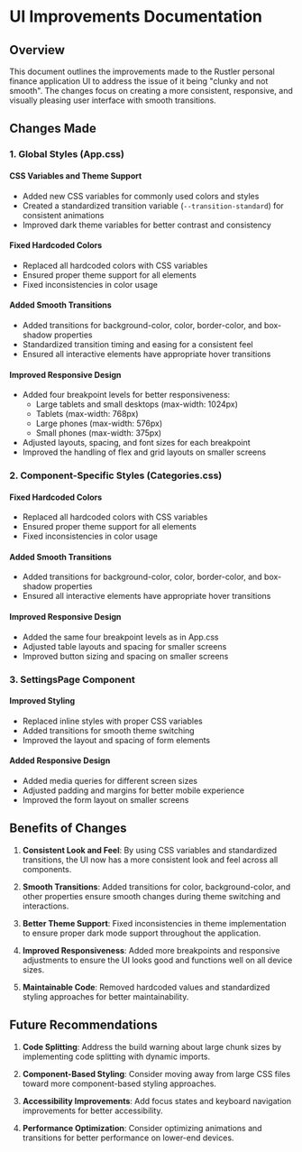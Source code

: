 # UI Improvements Documentation

## Overview

This document outlines the improvements made to the Rustler personal finance application UI to address the issue of it being "clunky and not smooth". The changes focus on creating a more consistent, responsive, and visually pleasing user interface with smooth transitions.

## Changes Made

### 1. Global Styles (App.css)

#### CSS Variables and Theme Support
- Added new CSS variables for commonly used colors and styles
- Created a standardized transition variable (`--transition-standard`) for consistent animations
- Improved dark theme variables for better contrast and consistency

#### Fixed Hardcoded Colors
- Replaced all hardcoded colors with CSS variables
- Ensured proper theme support for all elements
- Fixed inconsistencies in color usage

#### Added Smooth Transitions
- Added transitions for background-color, color, border-color, and box-shadow properties
- Standardized transition timing and easing for a consistent feel
- Ensured all interactive elements have appropriate hover transitions

#### Improved Responsive Design
- Added four breakpoint levels for better responsiveness:
  - Large tablets and small desktops (max-width: 1024px)
  - Tablets (max-width: 768px)
  - Large phones (max-width: 576px)
  - Small phones (max-width: 375px)
- Adjusted layouts, spacing, and font sizes for each breakpoint
- Improved the handling of flex and grid layouts on smaller screens

### 2. Component-Specific Styles (Categories.css)

#### Fixed Hardcoded Colors
- Replaced all hardcoded colors with CSS variables
- Ensured proper theme support for all elements
- Fixed inconsistencies in color usage

#### Added Smooth Transitions
- Added transitions for background-color, color, border-color, and box-shadow properties
- Ensured all interactive elements have appropriate hover transitions

#### Improved Responsive Design
- Added the same four breakpoint levels as in App.css
- Adjusted table layouts and spacing for smaller screens
- Improved button sizing and spacing on smaller screens

### 3. SettingsPage Component

#### Improved Styling
- Replaced inline styles with proper CSS variables
- Added transitions for smooth theme switching
- Improved the layout and spacing of form elements

#### Added Responsive Design
- Added media queries for different screen sizes
- Adjusted padding and margins for better mobile experience
- Improved the form layout on smaller screens

## Benefits of Changes

1. **Consistent Look and Feel**: By using CSS variables and standardized transitions, the UI now has a more consistent look and feel across all components.

2. **Smooth Transitions**: Added transitions for color, background-color, and other properties ensure smooth changes during theme switching and interactions.

3. **Better Theme Support**: Fixed inconsistencies in theme implementation to ensure proper dark mode support throughout the application.

4. **Improved Responsiveness**: Added more breakpoints and responsive adjustments to ensure the UI looks good and functions well on all device sizes.

5. **Maintainable Code**: Removed hardcoded values and standardized styling approaches for better maintainability.

## Future Recommendations

1. **Code Splitting**: Address the build warning about large chunk sizes by implementing code splitting with dynamic imports.

2. **Component-Based Styling**: Consider moving away from large CSS files toward more component-based styling approaches.

3. **Accessibility Improvements**: Add focus states and keyboard navigation improvements for better accessibility.

4. **Performance Optimization**: Consider optimizing animations and transitions for better performance on lower-end devices.
